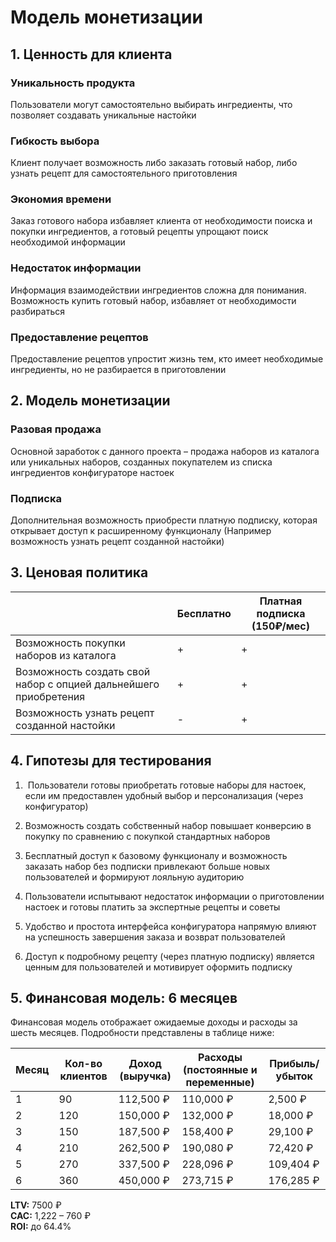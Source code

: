 # Модель монетизации

## 1. Ценность для клиента

### Уникальность продукта
Пользователи могут самостоятельно выбирать ингредиенты, что позволяет создавать уникальные настойки

### Гибкость выбора
Клиент получает возможность либо заказать готовый набор, либо узнать рецепт для самостоятельного приготовления

### Экономия времени
Заказ готового набора избавляет клиента от необходимости поиска и покупки ингредиентов, а готовый рецепты упрощают поиск необходимой информации

### Недостаток информации
Информация взаимодействии ингредиентов сложна для понимания. Возможность купить готовый набор, избавляет от необходимости разбираться

### Предоставление рецептов
Предоставление рецептов упростит жизнь тем, кто имеет необходимые ингредиенты, но не разбирается в приготовлении


## 2. Модель монетизации

### Разовая продажа
Основной заработок с данного проекта – продажа наборов из каталога или уникальных наборов, созданных покупателем из списка ингредиентов
 конфигураторе настоек


### Подписка

Дополнительная возможность приобрести платную подписку, которая открывает доступ к расширенному функционалу (Например возможность узнать рецепт созданной настойки)

## 3. Ценовая политика

|                                                                 | Бесплатно | Платная подписка (150₽/мес) |
|-----------------------------------------------------------------|-----------|-----------------------------|
| Возможность покупки наборов из каталога                         | +         | +                           |
| Возможность создать свой набор с опцией дальнейшего приобретения| +         | +                           |
| Возможность узнать рецепт созданной настойки                    | -         | +                           |

## 4. Гипотезы для тестирования

1.  Пользователи готовы приобретать готовые наборы для настоек, если им предоставлен удобный выбор и персонализация (через конфигуратор)

2. Возможность создать собственный набор повышает конверсию в покупку по сравнению с покупкой стандартных наборов

3. Бесплатный доступ к базовому функционалу и возможность заказать набор без подписки привлекают больше новых пользователей и формируют лояльную аудиторию

4. Пользователи испытывают недостаток информации о приготовлении настоек и готовы платить за экспертные рецепты и советы

5. Удобство и простота интерфейса конфигуратора напрямую влияют на успешность завершения заказа и возврат пользователей

6. Доступ к подробному рецепту (через платную подписку) является ценным для пользователей и мотивирует оформить подписку

## 5. Финансовая модель: 6 месяцев

Финансовая модель отображает ожидаемые доходы и расходы за шесть месяцев. Подробности представлены в таблице ниже:

| Месяц | Кол-во клиентов | Доход (выручка) | Расходы (постоянные и переменные) | Прибыль/убыток   |
|-------|------------------|-----------------|-----------------------------------|------------------|
| 1     | 90               | 112,500 ₽    | 110,000 ₽                      | 2,500 ₽       |
| 2     | 120              | 150,000 ₽    | 132,000 ₽                      | 18,000 ₽      |
| 3     | 150              | 187,500 ₽    | 158,400 ₽                      | 29,100 ₽      |
| 4     | 210              | 262,500 ₽    | 190,080 ₽                      | 72,420 ₽      |
| 5     | 270              | 337,500 ₽    | 228,096 ₽                      | 109,404 ₽     |
| 6     | 360              | 450,000 ₽    | 273,715 ₽                      | 176,285 ₽     |

**LTV:** 7500 ₽  
**CAC:** 1,222 – 760 ₽  
**ROI:** до 64.4%
